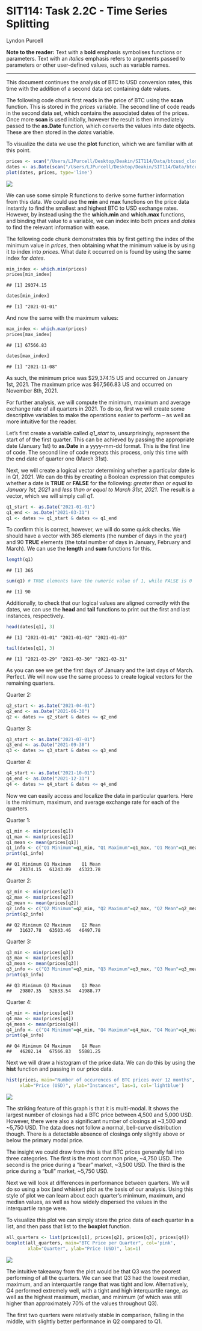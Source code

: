 SIT114: Task 2.2C - Time Series Splitting
================
Lyndon Purcell

**Note to the reader:** Text with a **bold** emphasis symbolises
functions or parameters. Text with an *italics* emphasis refers to
arguments passed to parameters or other user-defined values, such as
variable names.

------------------------------------------------------------------------

This document continues the analysis of BTC to USD conversion rates,
this time with the addition of a second data set containing date values.

The following code chunk first reads in the price of BTC using the
**scan** function. This is stored in the *prices* variable. The second
line of code reads in the second data set, which contains the associated
dates of the prices. Once more **scan** is used initially, however the
result is then immediately passed to the **as.Date** function, which
converts the values into date objects. These are then stored in the
*dates* variable.

To visualize the data we use the **plot** function, which we are
familiar with at this point.

``` r
prices <- scan("/Users/LJPurcell/Desktop/Deakin/SIT114/Data/btcusd_close_2021.csv")
dates <- as.Date(scan("/Users/LJPurcell/Desktop/Deakin/SIT114/Data/btcusd_date_2021.csv", what=character()))
plot(dates, prices, type='line')
```

![](task2_2C_files/figure-gfm/unnamed-chunk-1-1.png)<!-- -->

We can use some simple R functions to derive some further information
from this data. We could use the **min** and **max** functions on the
price data instantly to find the smallest and highest BTC to USD
exchange rates. However, by instead using the the **which.min** and
**which.max** functions, and binding that value to a variable, we can
index into both *prices* and *dates* to find the relevant information
with ease.

The following code chunk demonstrates this by first getting the index of
the minimum value in *prices*, then obtaining what the minimum value is
by using it to index into *prices*. What date it occurred on is found by
using the same index for *dates*.

``` r
min_index <- which.min(prices)
prices[min_index]
```

    ## [1] 29374.15

``` r
dates[min_index]
```

    ## [1] "2021-01-01"

And now the same with the maximum values:

``` r
max_index <- which.max(prices)
prices[max_index]
```

    ## [1] 67566.83

``` r
dates[max_index]
```

    ## [1] "2021-11-08"

As such, the minimum price was $29,374.15 US and occurred on January
1st, 2021. The maximum price was $67,566.83 US and occurred on November
8th, 2021.

For further analysis, we will compute the minimum, maximum and average
exchange rate of all quarters in 2021. To do so, first we will create
some descriptive variables to make the operations easier to perform – as
well as more intuitive for the reader.

Let’s first create a variable called *q1_start* to, unsurprisingly,
represent the start of of the first quarter. This can be achieved by
passing the appropriate date (January 1st) to **as.Date** in a
yyyy-mm-dd format. This is the first line of code. The second line of
code repeats this process, only this time with the end date of quarter
one (March 31st).

Next, we will create a logical vector determining whether a particular
date is in Q1, 2021. We can do this by creating a Boolean expression
that computes whether a date is **TRUE** or **FALSE** for the following:
*greater than or equal to January 1st, 2021* and *less than or equal to
March 31st, 2021*. The result is a vector, which we will simply call
*q1*.

``` r
q1_start <- as.Date("2021-01-01")
q1_end <- as.Date("2021-03-31") 
q1 <- dates >= q1_start & dates <= q1_end
```

To confirm this is correct, however, we will do some quick checks. We
should have a vector with 365 elements (the number of days in the year)
and 90 **TRUE** elements (the total number of days in January, February
and March). We can use the **length** and **sum** functions for this.

``` r
length(q1)
```

    ## [1] 365

``` r
sum(q1) # TRUE elements have the numeric value of 1, while FALSE is 0
```

    ## [1] 90

Additionally, to check that our logical values are aligned correctly
with the dates, we can use the **head** and **tail** functions to print
out the first and last instances, respectively.

``` r
head(dates[q1], 3)
```

    ## [1] "2021-01-01" "2021-01-02" "2021-01-03"

``` r
tail(dates[q1], 3)
```

    ## [1] "2021-03-29" "2021-03-30" "2021-03-31"

As you can see we get the first days of January and the last days of
March. Perfect. We will now use the same process to create logical
vectors for the remaining quarters.

Quarter 2:

``` r
q2_start <- as.Date("2021-04-01")
q2_end <- as.Date("2021-06-30") 
q2 <- dates >= q2_start & dates <= q2_end
```

Quarter 3:

``` r
q3_start <- as.Date("2021-07-01")
q3_end <- as.Date("2021-09-30") 
q3 <- dates >= q3_start & dates <= q3_end
```

Quarter 4:

``` r
q4_start <- as.Date("2021-10-01")
q4_end <- as.Date("2021-12-31") 
q4 <- dates >= q4_start & dates <= q4_end
```

Now we can easily access and localize the data in particular quarters.
Here is the minimum, maximum, and average exchange rate for each of the
quarters.

Quarter 1:

``` r
q1_min <- min(prices[q1])
q1_max <- max(prices[q1])
q1_mean <- mean(prices[q1])
q1_info <- c("Q1 Minimum"=q1_min, "Q1 Maximum"=q1_max, "Q1 Mean"=q1_mean)
print(q1_info)
```

    ## Q1 Minimum Q1 Maximum    Q1 Mean 
    ##   29374.15   61243.09   45323.78

Quarter 2:

``` r
q2_min <- min(prices[q2])
q2_max <- max(prices[q2])
q2_mean <- mean(prices[q2])
q2_info <- c("Q2 Minimum"=q2_min, "Q2 Maximum"=q2_max, "Q2 Mean"=q2_mean)
print(q2_info)
```

    ## Q2 Minimum Q2 Maximum    Q2 Mean 
    ##   31637.78   63503.46   46497.78

Quarter 3:

``` r
q3_min <- min(prices[q3])
q3_max <- max(prices[q3])
q3_mean <- mean(prices[q3])
q3_info <- c("Q3 Minimum"=q3_min, "Q3 Maximum"=q3_max, "Q3 Mean"=q3_mean)
print(q3_info)
```

    ## Q3 Minimum Q3 Maximum    Q3 Mean 
    ##   29807.35   52633.54   41988.77

Quarter 4:

``` r
q4_min <- min(prices[q4])
q4_max <- max(prices[q4])
q4_mean <- mean(prices[q4])
q4_info <- c("Q4 Minimum"=q4_min, "Q4 Maximum"=q4_max, "Q4 Mean"=q4_mean)
print(q4_info)
```

    ## Q4 Minimum Q4 Maximum    Q4 Mean 
    ##   46202.14   67566.83   55881.25

Next we will draw a histogram of the price data. We can do this by using
the **hist** function and passing in our price data.

``` r
hist(prices, main="Number of occurences of BTC prices over 12 months", 
     xlab="Price (USD)", ylab="Instances", las=1, col='lightblue')
```

![](task2_2C_files/figure-gfm/unnamed-chunk-14-1.png)<!-- -->

The striking feature of this graph is that it is multi-modal. It shows
the largest number of closings had a BTC price between 4,500 and 5,000
USD. However, there were also a significant number of closings at
\~3,500 and \~5,750 USD. The data does not follow a normal, bell-curve
distribution though. There is a detectable absence of closings only
slightly above or below the primary modal price.

The insight we could draw from this is that BTC prices generally fall
into three categories. The first is the most common price, \~4,750 USD.
The second is the price during a “bear” market, \~3,500 USD. The third
is the price during a “bull” market, \~5,750 USD.

Next we will look at differences in performance between quarters. We
will do so using a box (and whisker) plot as the basis of our analysis.
Using this style of plot we can learn about each quarter’s minimum,
maximum, and median values, as well as how widely dispersed the values
in the interquartile range were.

To visualize this plot we can simply store the price data of each
quarter in a list, and then pass that list to the **boxplot** function.

``` r
all_quarters <- list(prices[q1], prices[q2], prices[q3], prices[q4])
boxplot(all_quarters, main="BTC Price per Quarter", col='pink',
        xlab="Quarter", ylab="Price (USD)", las=1)
```

![](task2_2C_files/figure-gfm/unnamed-chunk-15-1.png)<!-- -->

The intuitive takeaway from the plot would be that Q3 was the poorest
performing of all the quarters. We can see that Q3 had the lowest
median, maximum, and an interquartile range that was tight and low.
Alternatively, Q4 performed extremely well, with a tight and high
interquartile range, as well as the highest maximum, median, and minimum
(of which was still higher than approximately 70% of the values
throughout Q3).

The first two quarters were relatively stable in comparison, falling in
the middle, with slightly better performance in Q2 compared to Q1.
